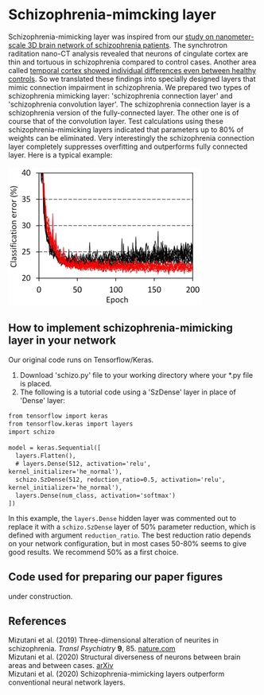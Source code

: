 # Schizophrenia-mimcking layer
Schizophrenia-mimicking layer was inspired from our [study on nanometer-scale 3D brain network of schizophrenia patients](https://www.nature.com/articles/s41398-019-0427-4). The synchrotron raditation nano-CT analysis revealed that neurons of cingulate cortex are thin and tortuous in schizophrenia compared to control cases. Another area called [temporal cortex showed individual differences even between healthy controls](https://arxiv.org/abs/2007.00212). So we translated these findings into specially designed layers that mimic connection impairment in schizophrenia. We prepared two types of schizophrenia mimicking layer: 'schizophrenia connection layer' and 'schizophrenia convolution layer'. The schizophrenia connection layer is a schizophrenia version of the fully-connected layer. The other one is of course that of the convolution layer. Test calculations using these schizophrenia-mimicking layers indicated that parameters up to 80% of weights can be eliminated. Very interestingly the schizophrenia connection layer completely suppresses overfitting and outperforms fully connected layer. Here is a typical example: <BR><BR>
![training example](pics/CIFAR_CNN_ConcurrTraj200913.png)

## How to implement schizophrenia-mimicking layer in your network
Our original code runs on Tensorflow/Keras. 
1. Download 'schizo.py' file to your working directory where your *.py file is placed. 
2. The following is a tutorial code using a 'SzDense' layer in place of 'Dense' layer: 
```
from tensorflow import keras
from tensorflow.keras import layers
import schizo

model = keras.Sequential([
  layers.Flatten(),
  # layers.Dense(512, activation='relu', kernel_initializer='he_normal'),
  schizo.SzDense(512, reduction_ratio=0.5, activation='relu', kernel_initializer='he_normal'),
  layers.Dense(num_class, activation='softmax')
])
```
In this example, the `layers.Dense` hidden layer was commented out to replace it with a `schizo.SzDense` layer of 50% parameter reduction, which is defined with argument `reduction_ratio`. The best reduction ratio depends on your network configuration, but in most cases 50-80% seems to give good results. We recommend 50% as a first choice. 

## Code used for preparing our paper figures
under construction.

## References
Mizutani et al. (2019) Three-dimensional alteration of neurites in schizophrenia. <i>Transl Psychiatry</i> <b>9</b>, 85. [nature.com](https://www.nature.com/articles/s41398-019-0427-4)<BR>
Mizutani et al. (2020) Structural diverseness of neurons between brain areas and between cases. [arXiv](https://arxiv.org/abs/2007.00212)<BR>
Mizutani et al. (2020) Schizophrenia-mimicking layers outperform conventional neural network layers. <BR>

